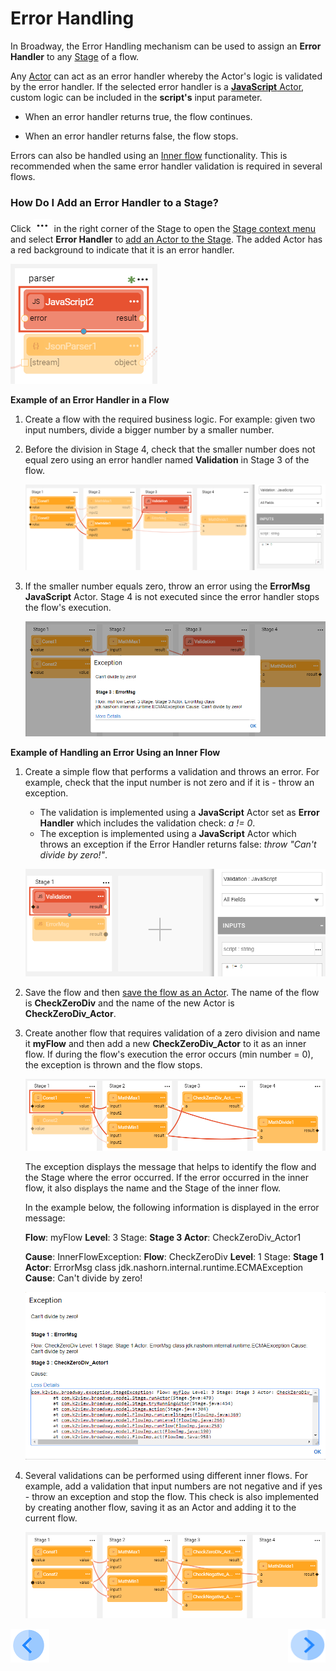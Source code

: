 #  Error Handling
 
In Broadway, the Error Handling mechanism can be used to assign an **Error Handler** to any [Stage](19_broadway_flow_stages.md) of a flow. 

Any [Actor](03_broadway_actor.md) can act as an error handler whereby the Actor's logic is validated by the error handler. If the selected error handler is a [**JavaScript** Actor](actors/01_javascript_actor.md), custom logic can be included in the **script's** input parameter.

- When an error handler returns true, the flow continues.

- When an error handler returns false, the flow stops.

Errors can also be handled using an [Inner flow](22_broadway_flow_inner_flows.md) functionality. This is recommended when the same error handler validation is required in several flows.

### How Do I Add an Error Handler to a Stage?

Click ![image](images/99_19_dots.PNG) in the right corner of the Stage to open the [Stage context menu](18_broadway_flow_window.md#stage-context-menu) and select **Error Handler** to [add an Actor to the Stage](03_broadway_actor.md#how-do-i-add-actor-to-stage). The added Actor has a red background to indicate that it is an error handler.

![image](images/99_24_01.PNG)

**Example of an Error Handler in a Flow** 

1. Create a flow with the required business logic. For example: given two input numbers, divide a bigger number by a smaller number. 

2. Before the division in Stage 4, check that the smaller number does not equal zero using an error handler named **Validation** in Stage 3 of the flow. 

   ![image](images/99_24_02.PNG)

3. If the smaller number equals zero, throw an error using the **ErrorMsg** **JavaScript** Actor. Stage 4 is not executed since the error handler stops the flow's execution. 

   ![image](images/99_24_03.PNG)



**Example of Handling an Error Using an Inner Flow**

1. Create a simple flow that performs a validation and throws an error. For example, check that the input number is not zero and if it is - throw an exception. 

   - The validation is implemented using a **JavaScript** Actor set as **Error Handler** which includes the validation check: *a != 0*.
   - The exception is implemented using a **JavaScript** Actor which throws an exception if the Error Handler returns false: *throw "Can't divide by zero!"*.

   ![image](images/99_24_04.PNG)

2. Save the flow and then [save the flow as an Actor](22_broadway_flow_inner_flows.md#save-as-actor). The name of the flow is **CheckZeroDiv** and the name of the new Actor is **CheckZeroDiv_Actor**.
 
3. Create another flow that requires validation of a zero division and name it **myFlow** and then add a new **CheckZeroDiv_Actor** to it as an inner flow. If during the flow's execution the error occurs (min number = 0), the exception is thrown and the flow stops.

   ![image](images/99_24_05.PNG)

   The exception displays the message that helps to identify the flow and the Stage where the error occurred. If the error occurred in the inner flow, it also displays the name and the Stage of the inner flow.

   In the example below, the following information is displayed in the error message:

   **Flow**: myFlow **Level**: 3 Stage: **Stage 3 Actor**: CheckZeroDiv_Actor1  

   **Cause**:  InnerFlowException: **Flow**: CheckZeroDiv **Level**: 1 Stage: **Stage 1 Actor**: ErrorMsg  class jdk.nashorn.internal.runtime.ECMAException **Cause**: Can't divide by zero!

   <img src="images/99_24_06.png"/>

4. Several validations can be performed using different inner flows. For example, add a validation that input numbers are not negative and if yes - throw an exception and stop the flow. This check is also implemented by creating another flow, saving it as an Actor and adding it to the current flow.

   <img src="images/99_24_07.PNG"/>

   

[![Previous](/articles/images/Previous.png)](23_transactions.md)[<img align="right" width="60" height="54" src="/articles/images/Next.png">](25_broadway_flow_window_run_and_debug_flow.md)

